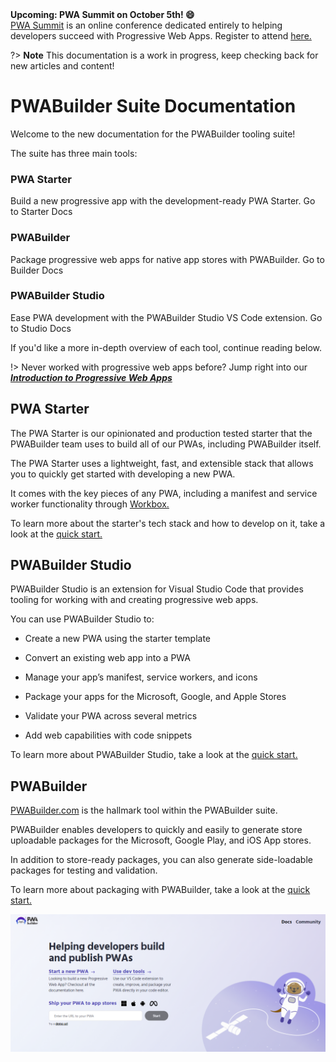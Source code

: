 <sl-alert open variant="success" class="pwa-summit-banner">
   <sl-icon slot="icon" name="gift"></sl-icon>
      <strong>Upcoming: PWA Summit on October 5th! &#x1F604; </strong><br />
      <a href="https://pwasummit.org/">PWA Summit</a> is an online conference dedicated entirely to helping developers succeed with Progressive Web Apps. 
      Register to attend <a href="https://pwasummit.org/register/">here.</a>
</sl-alert>


?> **Note** This documentation is a work in progress, keep checking back for new articles and content!

# PWABuilder Suite Documentation

Welcome to the new documentation for the PWABuilder tooling suite! 

The suite has three main tools:

<div class="home-nav-container">
   <sl-card class="home-nav-card">
         <h3>
            PWA Starter
         </h3>
         <body>
           Build a new progressive app with the development-ready PWA Starter.
         </body>
      <sl-button href="#/starter/quick-start">Go to Starter Docs</sl-button>
   </sl-card>
   <sl-card class="home-nav-card">
         <h3>
            PWABuilder
         </h3>
         <body>
         Package progressive web apps for native app stores with PWABuilder.
         </body>
      <sl-button href="#/builder/quick-start">Go to Builder Docs</sl-button>
   </sl-card>
   
   <sl-card class="home-nav-card">
         <h3>
            PWABuilder Studio
         </h3>
         <body>
            Ease PWA development with the PWABuilder Studio VS Code extension.
         </body>
      <sl-button href="#/studio/quick-start">Go to Studio Docs</sl-button>
   </sl-card>
</div>

If you'd like a more in-depth overview of each tool, continue reading below.

!> Never worked with progressive web apps before? Jump right into our [***Introduction to Progressive Web Apps***](/home/pwa-intro)

## PWA Starter 

The PWA Starter is our opinionated and production tested starter that the PWABuilder team uses to build all of our PWAs, including PWABuilder itself. 

The PWA Starter uses a lightweight, fast, and extensible stack that allows you to quickly get started with developing a new PWA. 

It comes with the key pieces of any PWA, including a manifest and service worker functionality through [Workbox.](https://developers.google.com/web/tools/workbox/)

To learn more about the starter's tech stack and how to develop on it, take a look at the [quick start.](/starter/quick-start)

## PWABuilder Studio

PWABuilder Studio is an extension for Visual Studio Code that provides tooling for working with and creating progressive web apps.

You can use PWABuilder Studio to:

* Create a new PWA using the starter template
  
* Convert an existing web app into a PWA
  
* Manage your app’s manifest, service workers, and icons
  
* Package your apps for the Microsoft, Google, and Apple Stores
  
* Validate your PWA across several metrics
  
* Add web capabilities with code snippets

To learn more about PWABuilder Studio, take a look at the [quick start.](/studio/quick-start)

## PWABuilder

[PWABuilder.com](https://www.pwabuilder.com/) is the hallmark tool within the PWABuilder suite. 

PWABuilder enables developers to quickly and easily to generate store uploadable packages for the Microsoft, Google Play, and iOS App stores. 

In addition to store-ready packages, you can also generate side-loadable packages for testing and validation.

To learn more about packaging with PWABuilder, take a look at the [quick start.](/builder/quick-start)

<div class="docs-image">
   <img src="assets/PWABuilder.png" alt="PWABuilder.com landing page" />
</div>
